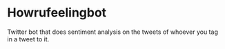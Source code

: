 Howrufeelingbot
===============

Twitter bot that does sentiment analysis on the tweets of whoever you tag in a tweet to it.
